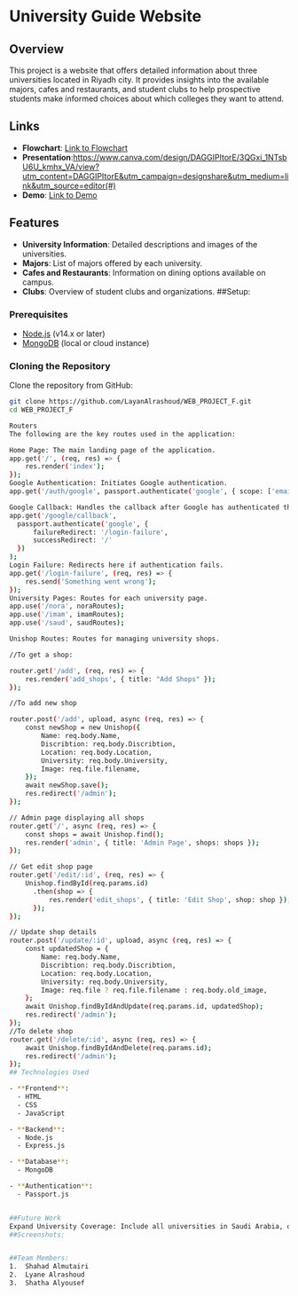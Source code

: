 # University Guide Website

## Overview

This project is a website that offers detailed information about three universities located in Riyadh city. It provides insights into the available majors, cafes and restaurants, and student clubs to help prospective students make informed choices about which colleges they want to attend.

## Links
- **Flowchart**: [Link to Flowchart](#)
- **Presentation**:https://www.canva.com/design/DAGGIPItorE/3QGxi_1NTsbU6U_kmhx_VA/view?utm_content=DAGGIPItorE&utm_campaign=designshare&utm_medium=link&utm_source=editor(#)
- **Demo**: [Link to Demo](#)
## Features

- **University Information**: Detailed descriptions and images of the universities.
- **Majors**: List of majors offered by each university.
- **Cafes and Restaurants**: Information on dining options available on campus.
- **Clubs**: Overview of student clubs and organizations.
##Setup:
### Prerequisites

- [Node.js](https://nodejs.org/) (v14.x or later)
- [MongoDB](https://www.mongodb.com/) (local or cloud instance)

### Cloning the Repository

Clone the repository from GitHub:

```bash
git clone https://github.com/LayanAlrashoud/WEB_PROJECT_F.git
cd WEB_PROJECT_F

Routers
The following are the key routes used in the application:

Home Page: The main landing page of the application.
app.get('/', (req, res) => {
    res.render('index');
});
Google Authentication: Initiates Google authentication.
app.get('/auth/google', passport.authenticate('google', { scope: ['email', 'profile'] }));

Google Callback: Handles the callback after Google has authenticated the user.
app.get('/google/callback', 
  passport.authenticate('google', { 
      failureRedirect: '/login-failure',
      successRedirect: '/'
  })
);
Login Failure: Redirects here if authentication fails.
app.get('/login-failure', (req, res) => {
    res.send('Something went wrong');
});
University Pages: Routes for each university page.
app.use('/nora', noraRoutes); 
app.use('/imam', imamRoutes);
app.use('/saud', saudRoutes);

Unishop Routes: Routes for managing university shops.

//To get a shop:

router.get('/add', (req, res) => {
    res.render('add_shops', { title: "Add Shops" });
});

//To add new shop

router.post('/add', upload, async (req, res) => {
    const newShop = new Unishop({
        Name: req.body.Name,
        Discribtion: req.body.Discribtion,
        Location: req.body.Location,
        University: req.body.University,
        Image: req.file.filename,
    });
    await newShop.save();
    res.redirect('/admin');
});

// Admin page displaying all shops
router.get('/', async (req, res) => {
    const shops = await Unishop.find();
    res.render('admin', { title: 'Admin Page', shops: shops });
});

// Get edit shop page
router.get('/edit/:id', (req, res) => {
    Unishop.findById(req.params.id)
      .then(shop => {
          res.render('edit_shops', { title: 'Edit Shop', shop: shop });
      });
});

// Update shop details
router.post('/update/:id', upload, async (req, res) => {
    const updatedShop = {
        Name: req.body.Name,
        Discribtion: req.body.Discribtion,
        Location: req.body.Location,
        University: req.body.University,
        Image: req.file ? req.file.filename : req.body.old_image,
    };
    await Unishop.findByIdAndUpdate(req.params.id, updatedShop);
    res.redirect('/admin');
});
//To delete shop
router.get('/delete/:id', async (req, res) => {
    await Unishop.findByIdAndDelete(req.params.id);
    res.redirect('/admin');
});
## Technologies Used

- **Frontend**:
  - HTML
  - CSS
  - JavaScript

- **Backend**:
  - Node.js
  - Express.js

- **Database**:
  - MongoDB

- **Authentication**:
  - Passport.js


##Future Work
Expand University Coverage: Include all universities in Saudi Arabia, offering comprehensive information about their majors, cafes, restaurants, and clubs.
##Screenshots:


##Team Members:
1.	Shahad Almutairi
2.	Lyane Alrashoud
3.	Shatha Alyousef
